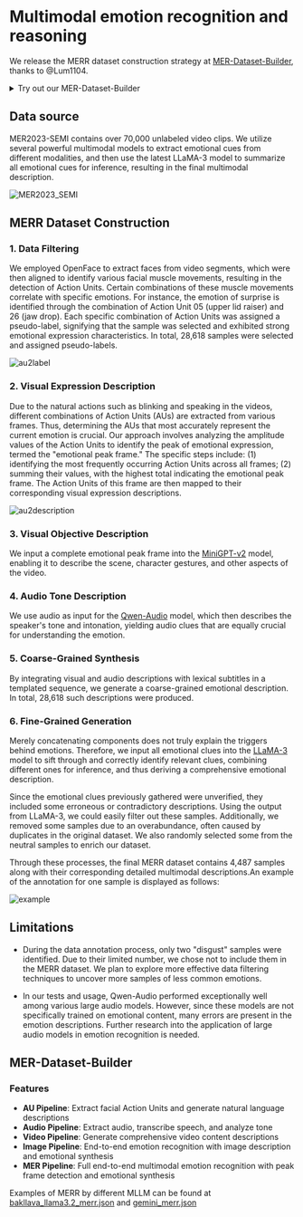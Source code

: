 # Multimodal emotion recognition and reasoning  

We release the MERR dataset construction strategy at [MER-Dataset-Builder](https://github.com/Lum1104/MER-Dataset-Builder), thanks to @Lum1104.

<details>
<summary>Try out our MER-Dataset-Builder</summary>

```mermaid
graph TD;
        __start__([<p>__start__</p>]):::first
        setup_paths(setup_paths)
        handle_error(handle_error)
        run_au_extraction(run_au_extraction)
        map_au_to_text(map_au_to_text)
        generate_au_description(generate_au_description)
        save_au_results(save_au_results)
        run_audio_analysis(run_audio_analysis)
        save_audio_results(save_audio_results)
        run_video_analysis(run_video_analysis)
        save_video_results(save_video_results)
        extract_full_features(extract_full_features)
        filter_by_emotion(filter_by_emotion)
        find_peak_frame(find_peak_frame)
        generate_full_descriptions(generate_full_descriptions)
        synthesize_summary(synthesize_summary)
        save_mer_results(save_mer_results)
        run_image_analysis(run_image_analysis)
        synthesize_image_summary(synthesize_image_summary)
        save_image_results(save_image_results)
        __end__([<p>__end__</p>]):::last
        __start__ --> setup_paths;
        extract_full_features --> filter_by_emotion;
        filter_by_emotion -. &nbsp;end_processing&nbsp; .-> __end__;
        filter_by_emotion -. &nbsp;continue_processing&nbsp; .-> find_peak_frame;
        filter_by_emotion -.-> handle_error;
        find_peak_frame --> generate_full_descriptions;
        generate_au_description --> save_au_results;
        generate_full_descriptions --> synthesize_summary;
        map_au_to_text --> generate_au_description;
        run_au_extraction --> map_au_to_text;
        run_audio_analysis --> save_audio_results;
        run_image_analysis --> synthesize_image_summary;
        run_video_analysis --> save_video_results;
        setup_paths -. &nbsp;full_pipeline&nbsp; .-> extract_full_features;
        setup_paths -.-> handle_error;
        setup_paths -. &nbsp;au_pipeline&nbsp; .-> run_au_extraction;
        setup_paths -. &nbsp;audio_pipeline&nbsp; .-> run_audio_analysis;
        setup_paths -. &nbsp;image_pipeline&nbsp; .-> run_image_analysis;
        setup_paths -. &nbsp;video_pipeline&nbsp; .-> run_video_analysis;
        synthesize_image_summary --> save_image_results;
        synthesize_summary --> save_mer_results;
        handle_error --> __end__;
        save_au_results --> __end__;
        save_audio_results --> __end__;
        save_image_results --> __end__;
        save_mer_results --> __end__;
        save_video_results --> __end__;
        classDef default fill:#f2f0ff,line-height:1.2
        classDef first fill-opacity:0
        classDef last fill:#bfb6fc
```

</details>

## Data source  

MER2023-SEMI contains over 70,000 unlabeled video clips. We utilize several powerful multimodal models to extract emotional cues from different modalities, and then use the latest LLaMA-3 model to summarize all emotional cues for inference, resulting in the final multimodal description.   

![MER2023_SEMI](./images/MER2023_SEMI.jpg)

## MERR Dataset Construction  

### 1. Data Filtering  

We employed OpenFace to extract faces from video segments, which were then aligned to identify various facial muscle movements, resulting in the detection of Action Units. Certain combinations of these muscle movements correlate with specific emotions. For instance, the emotion of surprise is identified through the combination of Action Unit 05 (upper lid raiser) and 26 (jaw drop). Each specific combination of Action Units was assigned a pseudo-label, signifying that the sample was selected and exhibited strong emotional expression characteristics. In total, 28,618 samples were selected and assigned pseudo-labels.

![au2label](./images/peak_frame_au_01.png)

### 2. Visual Expression Description  

Due to the natural actions such as blinking and speaking in the videos, different combinations of Action Units (AUs) are extracted from various frames. Thus, determining the AUs that most accurately represent the current emotion is crucial. Our approach involves analyzing the amplitude values of the Action Units to identify the peak of emotional expression, termed the "emotional peak frame." The specific steps include: (1) identifying the most frequently occurring Action Units across all frames; (2) summing their values, with the highest total indicating the emotional peak frame. The Action Units of this frame are then mapped to their corresponding visual expression descriptions.

![au2description](./images/peak_frame_au_02.png)


### 3. Visual Objective Description  

We input a complete emotional peak frame into the [MiniGPT-v2](https://github.com/Vision-CAIR/MiniGPT-4/blob/main/demo_v2.py) model, enabling it to describe the scene, character gestures, and other aspects of the video.

### 4. Audio Tone Description  

We use audio as input for the [Qwen-Audio](https://www.modelscope.cn/models/qwen/QWen-Audio/summary) model, which then describes the speaker's tone and intonation, yielding audio clues that are equally crucial for understanding the emotion.

### 5. Coarse-Grained Synthesis  

By integrating visual and audio descriptions with lexical subtitles in a templated sequence, we generate a coarse-grained emotional description. In total, 28,618 such descriptions were produced.

### 6. Fine-Grained Generation  

Merely concatenating components does not truly explain the triggers behind emotions. Therefore, we input all emotional clues into the [LLaMA-3](https://huggingface.co/meta-llama/Meta-Llama-3-8B-Instruct) model to sift through and correctly identify relevant clues, combining different ones for inference, and thus deriving a comprehensive emotional description.

Since the emotional clues previously gathered were unverified, they included some erroneous or contradictory descriptions. Using the output from LLaMA-3, we could easily filter out these samples. Additionally, we removed some samples due to an overabundance, often caused by duplicates in the original dataset. We also randomly selected some from the neutral samples to enrich our dataset.

Through these processes, the final MERR dataset contains 4,487 samples along with their corresponding detailed multimodal descriptions.An example of the annotation for one sample is displayed as follows:

![example](./images/example.jpg)

## Limitations

- During the data annotation process, only two "disgust" samples were identified. Due to their limited number, we chose not to include them in the MERR dataset. We plan to explore more effective data filtering techniques to uncover more samples of less common emotions.

- In our tests and usage, Qwen-Audio performed exceptionally well among various large audio models. However, since these models are not specifically trained on emotional content, many errors are present in the emotion descriptions. Further research into the application of large audio models in emotion recognition is needed.

## MER-Dataset-Builder

### Features

- **AU Pipeline**: Extract facial Action Units and generate natural language descriptions
- **Audio Pipeline**: Extract audio, transcribe speech, and analyze tone
- **Video Pipeline**: Generate comprehensive video content descriptions  
- **Image Pipeline**: End-to-end emotion recognition with image description and emotional synthesis
- **MER Pipeline**: Full end-to-end multimodal emotion recognition with peak frame detection and emotional synthesis

Examples of MERR by different MLLM can be found at [bakllava_llama3.2_merr.json](https://github.com/Lum1104/MER-Dataset-Builder/blob/main/examples/bakllava_llama3.2_merr.json) and [gemini_merr.json](https://github.com/Lum1104/MER-Dataset-Builder/blob/main/examples/gemini_merr.json)